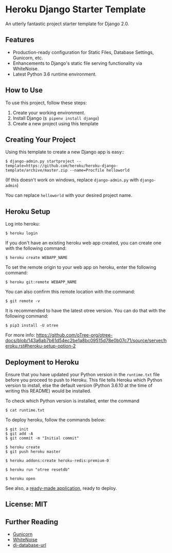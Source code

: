 # Heroku Django Starter Template

An utterly fantastic project starter template for Django 2.0.

## Features

- Production-ready configuration for Static Files, Database Settings, Gunicorn, etc.
- Enhancements to Django's static file serving functionality via WhiteNoise.
- Latest Python 3.6 runtime environment.

## How to Use

To use this project, follow these steps:

1. Create your working environment.
2. Install Django (`$ pipenv install django`)
3. Create a new project using this template

## Creating Your Project

Using this template to create a new Django app is easy::

    $ django-admin.py startproject --template=https://github.com/heroku/heroku-django-template/archive/master.zip --name=Procfile helloworld

(If this doesn't work on windows, replace `django-admin.py` with `django-admin`)

You can replace ``helloworld`` with your desired project name.

## Heroku Setup

Log into heroku:

    $ heroku login

If you don't have an existing heroku web app created, you can create one with the following command:

    $ heroku create WEBAPP_NAME

To set the remote origin to your web app on heroku, enter the following command:
    
    $ heroku git:remote WEBAPP_NAME

You can also confirm this remote location with the command:

    $ git remote -v
    
It is recommended to have the latest otree version. You can do that with the following command:

    $ pip3 install -U otree

For more info: https://github.com/oTree-org/otree-docs/blob/143a6ab7b61d54ec2be1a8bc09515d78e0b07c71/source/server/heroku.rst#heroku-setup-option-2



## Deployment to Heroku

Ensure that you have updated your Python version in the `runtime.txt` file before you proceed to push to Heroku. This file tells Heroku which Python version to install, else the default version (Python 3.6.10 at the time of writing this README) would be installed.

To check which Python version is installed, enter the command

    $ cat runtime.txt

To deploy heroku, follow the commands below:

    $ git init
    $ git add -A
    $ git commit -m "Initial commit"

    $ heroku create
    $ git push heroku master
    
    $ heroku addons:create heroku-redis:premium-0
    
    $ heroku run "otree resetdb"

    $ heroku open

See also, a [ready-made application](https://github.com/heroku/python-getting-started), ready to deploy.


## License: MIT

## Further Reading

- [Gunicorn](https://warehouse.python.org/project/gunicorn/)
- [WhiteNoise](https://warehouse.python.org/project/whitenoise/)
- [dj-database-url](https://warehouse.python.org/project/dj-database-url/)
